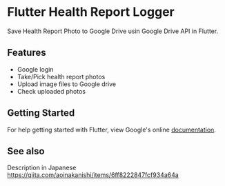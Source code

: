 # Flutter Health Report Logger

Save Health Report Photo to Google Drive usin Google Drive API in Flutter.

## Features

- Google login
- Take/Pick health report photos
- Upload image files to Google drive
- Check uploaded photos

## Getting Started

For help getting started with Flutter, view Google's online
[documentation](https://flutter.io/).

## See also

Description in Japanese
https://qiita.com/aoinakanishi/items/6ff8222847fcf934a64a
